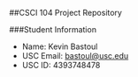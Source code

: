 ##CSCI 104 Project Repository

###Student Information
  + Name: Kevin Bastoul
  + USC Email: bastoul@usc.edu
  + USC ID: 4393748478




